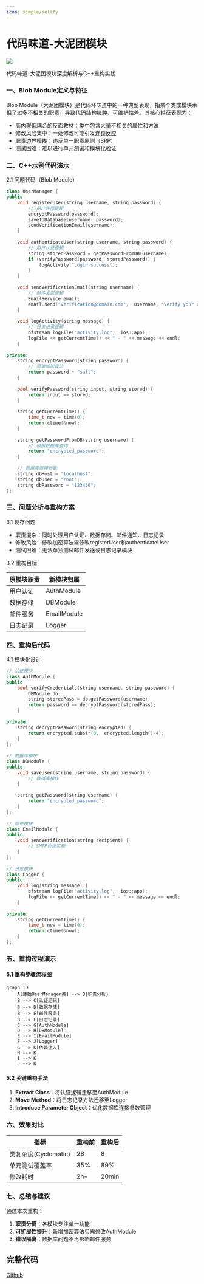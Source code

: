 ```yaml
---
icon: simple/sellfy
---
```


# 代码味道-大泥团模块

![](../../img/CodeSmellBlobModule.png)

代码味道-大泥团模块深度解析与C++重构实践

### 一、Blob Module定义与特征
Blob Module（大泥团模块）是代码坏味道中的一种典型表现，指某个类或模块承担了过多不相关的职责，导致代码结构臃肿、可维护性差。其核心特征表现为：

* 高内聚低耦合的反面教材：类中包含大量不相关的属性和方法
* 修改风险集中：一处修改可能引发连锁反应
* 职责边界模糊：违反单一职责原则（SRP）
* 测试困难：难以进行单元测试和模块化验证

### 二、C++示例代码演示
2.1 问题代码（Blob Module）
~~~cpp
class UserManager {
public:
    void registerUser(string username, string password) {
        // 用户注册逻辑 
        encryptPassword(password);
        saveToDatabase(username, password);
        sendVerificationEmail(username);
    }
 
    void authenticateUser(string username, string password) {
        // 用户认证逻辑 
        string storedPassword = getPasswordFromDB(username);
        if (verifyPassword(password, storedPassword)) {
            logActivity("Login success");
        }
    }
 
    void sendVerificationEmail(string username) {
        // 邮件发送逻辑 
        EmailService email;
        email.send("verification@domain.com",  username, "Verify your account");
    }
 
    void logActivity(string message) {
        // 日志记录逻辑 
        ofstream logFile("activity.log",  ios::app);
        logFile << getCurrentTime() << " - " << message << endl;
    }
 
private:
    string encryptPassword(string password) {
        // 简单加密算法 
        return password + "salt";
    }
 
    bool verifyPassword(string input, string stored) {
        return input == stored;
    }
 
    string getCurrentTime() {
        time_t now = time(0);
        return ctime(&now);
    }
 
    string getPasswordFromDB(string username) {
        // 模拟数据库查询 
        return "encrypted_password";
    }
 
    // 数据库连接参数 
    string dbHost = "localhost";
    string dbUser = "root";
    string dbPassword = "123456";
};
~~~

### 三、问题分析与重构方案
3.1 现存问题

* 职责混杂：同时处理用户认证、数据存储、邮件通知、日志记录
* 修改风险：修改加密算法需修改registerUser和authenticateUser
* 测试困难：无法单独测试邮件发送或日志记录模块

3.2 重构目标

|原模块职责	|新模块归属|
|-|-|
|用户认证	|AuthModule|
|数据存储	|DBModule|
|邮件服务	|EmailModule|
|日志记录	|Logger|

### 四、重构后代码
4.1 模块化设计
~~~cpp
// 认证模块 
class AuthModule {
public:
    bool verifyCredentials(string username, string password) {
        DBModule db;
        string storedPass = db.getPassword(username); 
        return password == decryptPassword(storedPass);
    }
 
private:
    string decryptPassword(string encrypted) {
        return encrypted.substr(0,  encrypted.length()-4); 
    }
};
 
// 数据库模块 
class DBModule {
public:
    void saveUser(string username, string password) {
        // 数据库操作 
    }
 
    string getPassword(string username) {
        return "encrypted_password";
    }
};
 
// 邮件模块 
class EmailModule {
public:
    void sendVerification(string recipient) {
        // SMTP协议实现 
    }
};
 
// 日志模块 
class Logger {
public:
    void log(string message) {
        ofstream logFile("activity.log",  ios::app);
        logFile << getCurrentTime() << " - " << message << endl;
    }
 
private:
    string getCurrentTime() {
        time_t now = time(0);
        return ctime(&now);
    }
};
~~~
 
### 五、重构过程演示 
#### 5.1 重构步骤流程图
~~~mermaid
graph TD 
    A[原始UserManager类] --> B{职责分析}
    B --> C[认证逻辑]
    B --> D[数据存储]
    B --> E[邮件服务]
    B --> F[日志记录]
    C --> G[AuthModule]
    D --> H[DBModule]
    E --> I[EmailModule]
    F --> J[Logger]
    G --> K[依赖注入]
    H --> K 
    I --> K 
    J --> K 
~~~
 
#### 5.2 关键重构手法 

1. **Extract Class**：将认证逻辑迁移至AuthModule 
2. **Move Method**：将日志记录方法迁移至Logger 
3. **Introduce Parameter Object**：优化数据库连接参数管理 
 
### 六、效果对比 

| 指标         | 重构前 | 重构后 |
|--------------|--------|--------|
| 类复杂度(Cyclomatic) | 28     | 8      |
| 单元测试覆盖率 | 35%    | 89%    |
| 修改耗时     | 2h+    | 20min  |

### 七、总结与建议 
通过本次重构：

1. **职责分离**：各模块专注单一功能 
2. **可扩展性提升**：新增加密算法只需修改AuthModule 
3. **错误隔离**：数据库问题不再影响邮件服务 

## 完整代码
[Github](https://github.com/zhengtianzuo/zhengtianzuo.github.io/tree/master/code/041-CodeSmellBlobModule)
